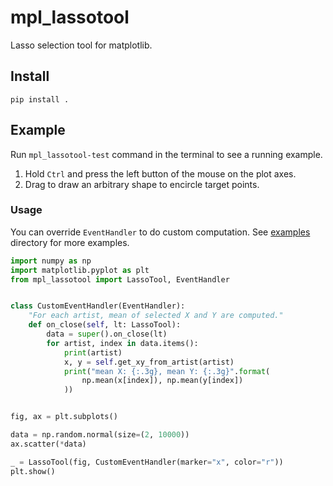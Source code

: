 # mpl_lassotool

Lasso selection tool for matplotlib.

## Install

```
pip install .
```

## Example

Run `mpl_lassotool-test` command in the terminal to see a running example.

1. Hold `Ctrl` and press the left button of the mouse on the plot axes.
2. Drag to draw an arbitrary shape to encircle target points.

### Usage

You can override `EventHandler` to do custom computation.
See [examples](./examples/) directory for more examples.

```Python
import numpy as np
import matplotlib.pyplot as plt
from mpl_lassotool import LassoTool, EventHandler


class CustomEventHandler(EventHandler):
    "For each artist, mean of selected X and Y are computed."
    def on_close(self, lt: LassoTool):
        data = super().on_close(lt)
        for artist, index in data.items():
            print(artist)
            x, y = self.get_xy_from_artist(artist)
            print("mean X: {:.3g}, mean Y: {:.3g}".format(
                np.mean(x[index]), np.mean(y[index])
            ))


fig, ax = plt.subplots()

data = np.random.normal(size=(2, 10000))
ax.scatter(*data)

_ = LassoTool(fig, CustomEventHandler(marker="x", color="r"))
plt.show()
```